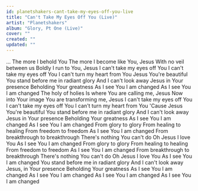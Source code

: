 ```yaml
---
id: planetshakers-cant-take-my-eyes-off-you-live
title: "Can't Take My Eyes Off You (Live)"
artist: "Planetshakers"
album: "Glory, Pt One (Live)"
cover: ""
created: ""
updated: ""
---
```


...
The more I behold You
The more I become like You, Jesus
With no veil between us
Boldly I run to You, Jesus
I can't take my eyes off You
I can't take my eyes off You
I can't turn my heart from You
Jesus You're beautiful
You stand before me in radiant glory
And I can't look away
Jesus in Your presence
Beholding Your greatness
As I see You
I am changed
As I see You
I am changed
The holy of holies
Is where You are calling me, Jesus
Now into Your image
You are transforming me, Jesus
I can't take my eyes off You
I can't take my eyes off You
I can't turn my heart from You
'Cause Jesus You're beautiful
You stand before me in radiant glory
And I can't look away
Jesus in Your presence
Beholding Your greatness
As I see You
I am changed
As I see You
I am changed
From glory to glory
From healing to healing
From freedom to freedom
As I see You I am changed
From breakthrough to breakthrough
There's nothing You can't do
Oh Jesus I love You
As I see You I am changed
From glory to glory
From healing to healing
From freedom to freedom
As I see You I am changed
From breakthrough to breakthrough
There's nothing You can't do
Oh Jesus I love You
As I see You I am changed
You stand before me in radiant glory
And I can't look away
Jesus, in Your presence
Beholding Your greatness
As I see You
I am changed
As I see You
I am changed
As I see You
I am changed
As I see You
I am changed